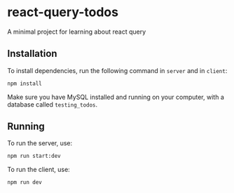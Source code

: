 # react-query-todos

A minimal project for learning about react query

## Installation

To install dependencies, run the following command in `server` and in `client`:

```bash
npm install
```

Make sure you have MySQL installed and running on your computer, with a database called `testing_todos`.

## Running

To run the server, use:

```bash
npm run start:dev
```

To run the client, use:

```bash
npm run dev
```
